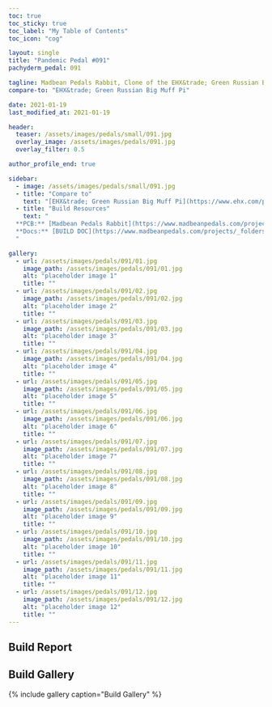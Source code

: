 ```yaml
---
toc: true
toc_sticky: true
toc_label: "My Table of Contents"
toc_icon: "cog"

layout: single
title: "Pandemic Pedal #091"
pachyderm_pedal: 091

tagline: Madbean Pedals Rabbit, Clone of the EHX&trade; Green Russian Big Muff Pi
compare-to: "EHX&trade; Green Russian Big Muff Pi"

date: 2021-01-19
last_modified_at: 2021-01-19

header:
  teaser: /assets/images/pedals/small/091.jpg
  overlay_image: /assets/images/pedals/091.jpg
  overlay_filter: 0.5

author_profile_end: true

sidebar:
  - image: /assets/images/pedals/small/091.jpg
  - title: "Compare to"
    text: "[EHX&trade; Green Russian Big Muff Pi](https://www.ehx.com/products/green-russian-big-muff-pi/)"
  - title: "Build Resources"
    text: "
  **PCB:** [Madbean Pedals Rabbit](https://www.madbeanpedals.com/projects/index.html)<br>
  **Docs:** [BUILD DOC](https://www.madbeanpedals.com/projects/_folders/1590A/docs/RabbitHole2020.zip)
  "

gallery:
  - url: /assets/images/pedals/091/01.jpg
    image_path: /assets/images/pedals/091/01.jpg
    alt: "placeholder image 1"
    title: ""
  - url: /assets/images/pedals/091/02.jpg
    image_path: /assets/images/pedals/091/02.jpg
    alt: "placeholder image 2"
    title: ""
  - url: /assets/images/pedals/091/03.jpg
    image_path: /assets/images/pedals/091/03.jpg
    alt: "placeholder image 3"
    title: ""
  - url: /assets/images/pedals/091/04.jpg
    image_path: /assets/images/pedals/091/04.jpg
    alt: "placeholder image 4"
    title: ""
  - url: /assets/images/pedals/091/05.jpg
    image_path: /assets/images/pedals/091/05.jpg
    alt: "placeholder image 5"
    title: ""
  - url: /assets/images/pedals/091/06.jpg
    image_path: /assets/images/pedals/091/06.jpg
    alt: "placeholder image 6"
    title: ""
  - url: /assets/images/pedals/091/07.jpg
    image_path: /assets/images/pedals/091/07.jpg
    alt: "placeholder image 7"
    title: ""
  - url: /assets/images/pedals/091/08.jpg
    image_path: /assets/images/pedals/091/08.jpg
    alt: "placeholder image 8"
    title: ""
  - url: /assets/images/pedals/091/09.jpg
    image_path: /assets/images/pedals/091/09.jpg
    alt: "placeholder image 9"
    title: ""
  - url: /assets/images/pedals/091/10.jpg
    image_path: /assets/images/pedals/091/10.jpg
    alt: "placeholder image 10"
    title: ""
  - url: /assets/images/pedals/091/11.jpg
    image_path: /assets/images/pedals/091/11.jpg
    alt: "placeholder image 11"
    title: ""
  - url: /assets/images/pedals/091/12.jpg
    image_path: /assets/images/pedals/091/12.jpg
    alt: "placeholder image 12"
    title: ""
---
```


## Build Report

## Build Gallery

{% include gallery caption="Build Gallery" %}